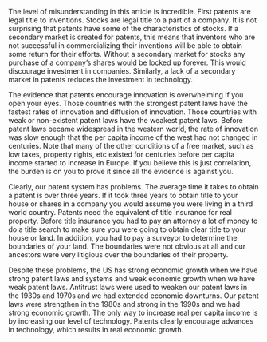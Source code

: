 


The level of misunderstanding in this article is incredible. First patents are legal title to inventions. Stocks are legal title to a part of a company. It is not surprising that patents have some of the characteristics of stocks. If a secondary market is created for patents, this means that inventors who are not successful in commercializing their inventions will be able to obtain some return for their efforts. Without a secondary market for stocks any purchase of a company’s shares would be locked up forever. This would discourage investment in companies. Similarly, a lack of a secondary market in patents reduces the investment in technology.

  

The evidence that patents encourage innovation is overwhelming if you open your eyes. Those countries with the strongest patent laws have the fastest rates of innovation and diffusion of innovation. Those countries with weak or non-existent patent laws have the weakest patent laws. Before patent laws became widespread in the western world, the rate of innovation was slow enough that the per capita income of the west had not changed in centuries. Note that many of the other conditions of a free market, such as low taxes, property rights, etc existed for centuries before per capita income started to increase in Europe. If you believe this is just correlation, the burden is on you to prove it since all the evidence is against you.

  

Clearly, our patent system has problems. The average time it takes to obtain a patent is over three years. If it took three years to obtain title to your house or shares in a company you would assume you were living in a third world country. Patents need the equivalent of title insurance for real property. Before title insurance you had to pay an attorney a lot of money to do a title search to make sure you were going to obtain clear title to your house or land. In addition, you had to pay a surveyor to determine the boundaries of your land. The boundaries were not obvious at all and our ancestors were very litigious over the boundaries of their property.

  

Despite these problems, the US has strong economic growth when we have strong patent laws and systems and weak economic growth when we have weak patent laws. Antitrust laws were used to weaken our patent laws in the 1930s and 1970s and we had extended economic downturns. Our patent laws were strengthen in the 1980s and strong in the 1990s and we had strong economic growth. The only way to increase real per capita income is by increasing our level of technology. Patents clearly encourage advances in technology, which results in real economic growth.
